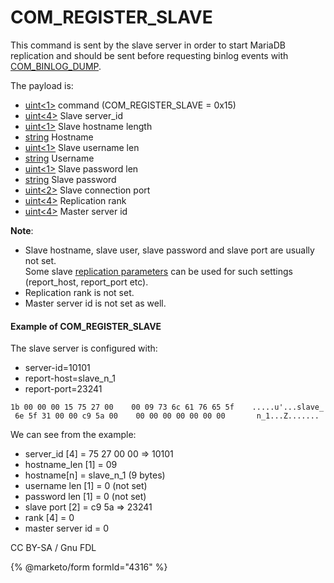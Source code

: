 # COM\_REGISTER\_SLAVE

This command is sent by the slave server in order to start MariaDB replication and should be sent before requesting binlog events with [COM\_BINLOG\_DUMP](com_binlog_dump.md).

The payload is:

* [uint<1>](../protocol-data-types.md#fixed-length-bytes) command (COM\_REGISTER\_SLAVE = 0x15)
* [uint<4>](../protocol-data-types.md#fixed-length-bytes) Slave server\_id
* [uint<1>](../protocol-data-types.md#fixed-length-bytes) Slave hostname length
* [string](../protocol-data-types.md#fixed-length-bytes) Hostname
* [uint<1>](../protocol-data-types.md#fixed-length-bytes) Slave username len
* [string](../protocol-data-types.md#fixed-length-bytes) Username
* [uint<1>](../protocol-data-types.md#fixed-length-bytes) Slave password len
* [string](../protocol-data-types.md#fixed-length-bytes) Slave password
* [uint<2>](../protocol-data-types.md#fixed-length-bytes) Slave connection port
* [uint<4>](../protocol-data-types.md#fixed-length-bytes) Replication rank
* [uint<4>](../protocol-data-types.md#fixed-length-bytes) Master server id

**Note**:

* Slave hostname, slave user, slave password and slave port are usually not set.\
  Some slave [replication parameters](../../../../../ha-and-performance/standard-replication/replication-and-binary-log-system-variables.md) can be used for such settings (report\_host, report\_port etc).
* Replication rank is not set.
* Master server id is not set as well.

#### Example of COM\_REGISTER\_SLAVE

The slave server is configured with:

* server-id=10101
* report-host=slave\_n\_1
* report-port=23241

```
1b 00 00 00 15 75 27 00    00 09 73 6c 61 76 65 5f    .....u'...slave_
 6e 5f 31 00 00 c9 5a 00    00 00 00 00 00 00 00       n_1...Z.......
```

We can see from the example:

* server\_id \[4] = 75 27 00 00 => 10101
* hostname\_len \[1] = 09
* hostname\[n] = slave\_n\_1 (9 bytes)
* username len \[1] = 0 (not set)
* password len \[1] = 0 (not set)
* slave port \[2] = c9 5a => 23241
* rank \[4] = 0
* master server id = 0

CC BY-SA / Gnu FDL

{% @marketo/form formId="4316" %}
